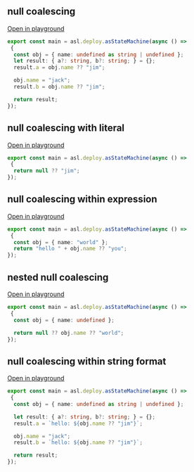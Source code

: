 
## null coalescing
[Open in playground](https://asl-editor-spike-ts-stedi.vercel.app/?aW1wb3J0ICogYXMgYXNsIGZyb20gIkB0czJhc2wvYXNsLWxpYiIKCmV4cG9ydCBjb25zdCBtYWluID0gYXNsLmRlcGxveS5hc1N0YXRlTWFjaGluZShhc3luYyAoKSA9PiAKIHsKICBjb25zdCBvYmogPSB7IG5hbWU6IHVuZGVmaW5lZCBhcyBzdHJpbmcgfCB1bmRlZmluZWQgfTsKICBsZXQgcmVzdWx0OiB7IGE/OiBzdHJpbmcsIGI/OiBzdHJpbmc7IH0gPSB7fTsKICByZXN1bHQuYSA9IG9iai5uYW1lID8/ICJqaW0iOwoKICBvYmoubmFtZSA9ICJqYWNrIjsKICByZXN1bHQuYiA9IG9iai5uYW1lID8/ICJqaW0iOwoKICByZXR1cm4gcmVzdWx0Owp9KTs=)

``` typescript
export const main = asl.deploy.asStateMachine(async () => 
 {
  const obj = { name: undefined as string | undefined };
  let result: { a?: string, b?: string; } = {};
  result.a = obj.name ?? "jim";

  obj.name = "jack";
  result.b = obj.name ?? "jim";

  return result;
});
```


## null coalescing with literal
[Open in playground](https://asl-editor-spike-ts-stedi.vercel.app/?aW1wb3J0ICogYXMgYXNsIGZyb20gIkB0czJhc2wvYXNsLWxpYiIKCmV4cG9ydCBjb25zdCBtYWluID0gYXNsLmRlcGxveS5hc1N0YXRlTWFjaGluZShhc3luYyAoKSA9PiAKIHsKICByZXR1cm4gbnVsbCA/PyAiamltIjsKfSk7)

``` typescript
export const main = asl.deploy.asStateMachine(async () => 
 {
  return null ?? "jim";
});
```


## null coalescing within expression
[Open in playground](https://asl-editor-spike-ts-stedi.vercel.app/?aW1wb3J0ICogYXMgYXNsIGZyb20gIkB0czJhc2wvYXNsLWxpYiIKCmV4cG9ydCBjb25zdCBtYWluID0gYXNsLmRlcGxveS5hc1N0YXRlTWFjaGluZShhc3luYyAoKSA9PiAKIHsKICBjb25zdCBvYmogPSB7IG5hbWU6ICJ3b3JsZCIgfTsKICByZXR1cm4gImhlbGxvICIgKyBvYmoubmFtZSA/PyAieW91IjsKfSk7)

``` typescript
export const main = asl.deploy.asStateMachine(async () => 
 {
  const obj = { name: "world" };
  return "hello " + obj.name ?? "you";
});
```


## nested null coalescing
[Open in playground](https://asl-editor-spike-ts-stedi.vercel.app/?aW1wb3J0ICogYXMgYXNsIGZyb20gIkB0czJhc2wvYXNsLWxpYiIKCmV4cG9ydCBjb25zdCBtYWluID0gYXNsLmRlcGxveS5hc1N0YXRlTWFjaGluZShhc3luYyAoKSA9PiAKIHsKICBjb25zdCBvYmogPSB7IG5hbWU6IHVuZGVmaW5lZCB9OwoKICByZXR1cm4gbnVsbCA/PyBvYmoubmFtZSA/PyAid29ybGQiOwp9KTs=)

``` typescript
export const main = asl.deploy.asStateMachine(async () => 
 {
  const obj = { name: undefined };

  return null ?? obj.name ?? "world";
});
```


## null coalescing within string format
[Open in playground](https://asl-editor-spike-ts-stedi.vercel.app/?aW1wb3J0ICogYXMgYXNsIGZyb20gIkB0czJhc2wvYXNsLWxpYiIKCmV4cG9ydCBjb25zdCBtYWluID0gYXNsLmRlcGxveS5hc1N0YXRlTWFjaGluZShhc3luYyAoKSA9PiAKIHsKICBjb25zdCBvYmogPSB7IG5hbWU6IHVuZGVmaW5lZCBhcyBzdHJpbmcgfCB1bmRlZmluZWQgfTsKCiAgbGV0IHJlc3VsdDogeyBhPzogc3RyaW5nLCBiPzogc3RyaW5nOyB9ID0ge307CiAgcmVzdWx0LmEgPSBgaGVsbG86ICR7b2JqLm5hbWUgPz8gImppbSJ9YDsKCiAgb2JqLm5hbWUgPSAiamFjayI7CiAgcmVzdWx0LmIgPSBgaGVsbG86ICR7b2JqLm5hbWUgPz8gImppbSJ9YDsKCiAgcmV0dXJuIHJlc3VsdDsKfSk7)

``` typescript
export const main = asl.deploy.asStateMachine(async () => 
 {
  const obj = { name: undefined as string | undefined };

  let result: { a?: string, b?: string; } = {};
  result.a = `hello: ${obj.name ?? "jim"}`;

  obj.name = "jack";
  result.b = `hello: ${obj.name ?? "jim"}`;

  return result;
});
```


